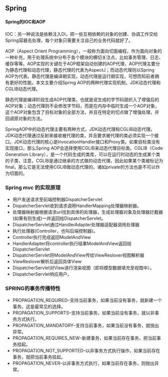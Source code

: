 ## Spring

#### Spring的IOC和AOP

IOC：另一种说法是依赖注入DI，把一些互相依赖的对象的创建、协调工作交给Spring容器去处理，每个对象只需要关注自己的业务代码就好了。

AOP（Aspect Orient Programming），一般称为面向切面编程，作为面向对象的一种补充，用于处理系统中分布于各个模块的横切关注点，比如事务管理、日志、缓存等等。AOP实现的关键在于AOP框架自动创建的AOP代理，AOP代理主要分为静态代理和动态代理，静态代理的代表为AspectJ；而动态代理则以Spring AOP为代表。静态代理是编译期实现，动态代理是运行期实现，可想而知前者拥有更好的性能。本文主要介绍Spring AOP的两种代理实现机制，JDK动态代理和CGLIB动态代理。

静态代理是编译阶段生成AOP代理类，也就是说生成的字节码就织入了增强后的AOP对象；动态代理则不会修改字节码，而是在内存中临时生成一个AOP对象，这个AOP对象包含了目标对象的全部方法，并且在特定的切点做了增强处理，并回调原对象的方法。

SpringAOP中的动态代理主要有两种方式，JDK动态代理和CGLIB动态代理。JDK动态代理通过反射来接收被代理的类，并且要求被代理的类必须实现一个接口。JDK动态代理的核心是InvocationHandler接口和Proxy类。如果目标类没有实现接口，那么Spring AOP会选择使用CGLIB来动态代理目标类。CGLIB（Code Generation Library），是一个代码生成的类库，可以在运行时动态的生成某个类的子类，注意，CGLIB是通过继承的方式做的动态代理，因此如果某个类被标记为final，那么它是无法使用CGLIB做动态代理的，诸如private的方法也是不可以作为切面的。

### Spring mvc 的实现原理

- 用户发送请求至前端控制器DispatcherServlet
- DispatcherServlet收到请求调用HandlerMapping处理器映射器。
- 处理器映射器根据请求url找到具体的处理器，生成处理器对象及处理器拦截器(如果有则生成)一并返回给DispatcherServlet。
- DispatcherServlet通过HandlerAdapter处理器适配器调用处理器
- 执行处理器(Controller，也叫后端控制器)。
- Controller执行完成返回ModelAndView
- HandlerAdapter将controller执行结果ModelAndView返回给DispatcherServlet
- DispatcherServlet将ModelAndView传给ViewReslover视图解析器
- ViewReslover解析后返回具体View
- DispatcherServlet对View进行渲染视图（即将模型数据填充至视图中）。
- DispatcherServlet响应用户。

### SPRING的事务传播特性

- PROPAGATION_REQUIRED–支持当前事务，如果当前没有事务，就新建一个事务。这是最常见的选择。
- PROPAGATION_SUPPORTS–支持当前事务，如果当前没有事务，就以非事务方式执行。
- PROPAGATION_MANDATORY–支持当前事务，如果当前没有事务，就抛出异常。
- PROPAGATION_REQUIRES_NEW–新建事务，如果当前存在事务，把当前事务挂起。
- PROPAGATION_NOT_SUPPORTED–以非事务方式执行操作，如果当前存在事务，就把当前事务挂起。
- PROPAGATION_NEVER–以非事务方式执行，如果当前存在事务，则抛出异常。